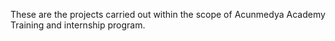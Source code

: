 These are the projects carried out within the scope of Acunmedya Academy Training and internship program.
